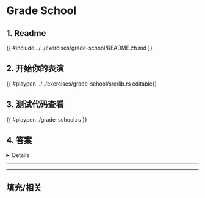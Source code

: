 # Grade School
## 1. Readme

 {{ #include ../../exercises/grade-school/README.zh.md }}

 ## 2. 开始你的表演

 {{ #playpen ../../exercises/grade-school/src/lib.rs editable}}

 ## 3. 测试代码查看

 {{ #playpen ./grade-school.rs }}

 ## 4. 答案

 <details>

 {{ #playpen ../../exercises/grade-school/example.rs }}

 </details>

 ---
 ---

 ## 填充/相关


